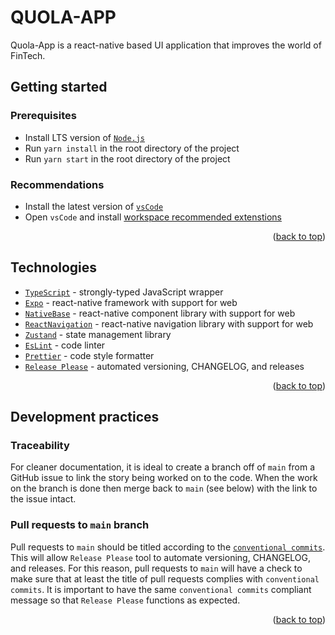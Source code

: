 <a name="readme-top"></a>

# QUOLA-APP

Quola-App is a react-native based UI application that improves the world of FinTech.

## Getting started

### Prerequisites

- Install LTS version of [`Node.js`](https://nodejs.org/en/)
- Run `yarn install` in the root directory of the project
- Run `yarn start` in the root directory of the project

### Recommendations

- Install the latest version of [`vsCode`](https://code.visualstudio.com/)
- Open `vsCode` and install [workspace recommended extenstions](https://code.visualstudio.com/docs/editor/extension-marketplace#_recommended-extensions)

<p align="right">(<a href="#readme-top">back to top</a>)</p>

## Technologies

- [`TypeScript`](https://www.typescriptlang.org/) - strongly-typed JavaScript wrapper
- [`Expo`](https://expo.dev/) - react-native framework with support for web
- [`NativeBase`](https://nativebase.io/) - react-native component library with support for web
- [`ReactNavigation`](https://reactnavigation.org/) - react-native navigation library with support for web
- [`Zustand`](https://www.npmjs.com/package/zustand) - state management library
- [`EsLint`](https://eslint.org/) - code linter
- [`Prettier`](https://prettier.io/) - code style formatter
- [`Release Please`](https://github.com/googleapis/release-please) - automated versioning, CHANGELOG, and releases

<p align="right">(<a href="#readme-top">back to top</a>)</p>

## Development practices

### Traceability

For cleaner documentation, it is ideal to create a branch off of `main` from a GitHub issue to link the story being worked on to the code.
When the work on the branch is done then merge back to `main` (see below) with the link to the issue intact.

### Pull requests to `main` branch

Pull requests to `main` should be titled according to the [`conventional commits`](https://www.conventionalcommits.org/).
This will allow `Release Please` tool to automate versioning, CHANGELOG, and releases.
For this reason, pull requests to `main` will have a check to make sure that at least the title of pull requests complies
with `conventional commits`. It is important to have the same `conventional commits`
compliant message so that `Release Please` functions as expected.

<p align="right">(<a href="#readme-top">back to top</a>)</p>
